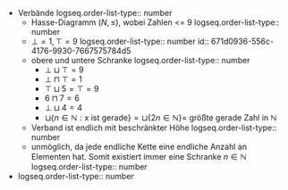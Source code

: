 - Verbände
  logseq.order-list-type:: number
	- Hasse-Diagramm $(N,\leq)$, wobei Zahlen <= 9
	  logseq.order-list-type:: number
	- $\bot=1,\top=9$
	  logseq.order-list-type:: number
	  id:: 671d0936-556c-4176-9930-7667575784d5
	- obere und untere Schranke
	  logseq.order-list-type:: number
		- $\bot\sqcup\top=9$
		- $\bot\sqcap\top=1$
		- $\top\sqcup5=\top=9$
		- $6\sqcap7=6$
		- $\bot\sqcup4=4$
		- $\sqcup\lbrace n\in\mathbb{N}:\text{x ist gerade}\rbrace=\sqcup\lbrace2n\in\mathbb{N}\rbrace=$ größte gerade Zahl in $\mathbb{N}$
	- Verband ist endlich mit beschränkter Höhe
	  logseq.order-list-type:: number
	- unmöglich, da jede endliche Kette eine endliche Anzahl an Elementen hat. Somit existiert immer eine Schranke $n\in\mathbb{N}$
	  logseq.order-list-type:: number
- logseq.order-list-type:: number
